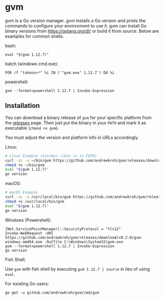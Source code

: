 gvm
===

gvm is a Go version manager. gvm installs a Go version and prints the commands
to configure your environment to use it. gvm can install Go binary versions from
https://golang.org/dl/ or build it from source. Below are examples for common
shells.

bash:

`eval "$(gvm 1.12.7)"`

batch (windows cmd.exe):


`FOR /f "tokens=*" %i IN ('"gvm.exe" 1.12.7') DO %i`

powershell:

`gvm --format=powershell 1.12.7 | Invoke-Expression`

Installation
------------

You can download a binary release of `gvm` for your specific platform from the
[releases](https://github.com/andrewkroh/gvm/releases) page. Then just put the
binary in your `PATH` and mark it as executable (`chmod +x gvm`).

You must adjust the version and platform info in URLs accordingly.

Linux:

``` bash
# Linux Example (assumes ~/bin is in PATH).
curl -sL -o ~/bin/gvm https://github.com/andrewkroh/gvm/releases/download/v0.2.0/gvm-linux-amd64
chmod +x ~/bin/gvm
eval "$(gvm 1.12.7)"
go version
```

macOS:

``` bash
# macOS Example
curl -sL -o /usr/local/bin/gvm https://github.com/andrewkroh/gvm/releases/download/v0.2.0/gvm-darwin-amd64
chmod +x /usr/local/bin/gvm
eval "$(gvm 1.12.7)"
go version
```

Windows (Powershell):

```
[Net.ServicePointManager]::SecurityProtocol = "tls12"
Invoke-WebRequest -URI https://github.com/andrewkroh/gvm/releases/download/v0.2.0/gvm-windows-amd64.exe -Outfile C:\Windows\System32\gvm.exe
gvm --format=powershell 1.12.7 | Invoke-Expression
go version
```

Fish Shell:

Use `gvm` with fish shell by executing `gvm 1.12.7 | source` in lieu of using `eval`.

For existing Go users:

`go get -u github.com/andrewkroh/gvm/cmd/gvm`
